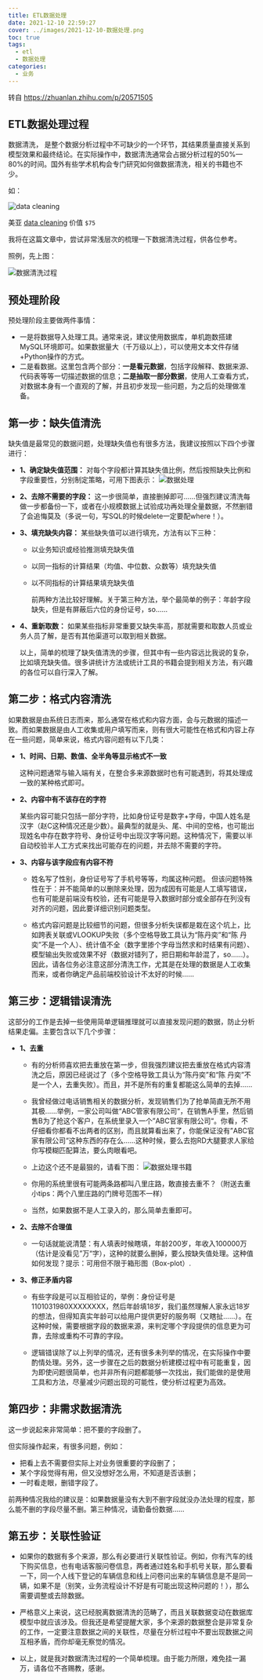 ```yaml
---
title: ETL数据处理
date: 2021-12-10 22:59:27
cover: ../images/2021-12-10-数据处理.png
toc: true
tags:
  - etl
  - 数据处理
categories:
  - 业务
---
```


转自 <https://zhuanlan.zhihu.com/p/20571505>

## ETL数据处理过程

数据清洗， 是整个数据分析过程中不可缺少的一个环节，其结果质量直接关系到模型效果和最终结论。在实际操作中，数据清洗通常会占据分析过程的50%—80%的时间。国外有些学术机构会专门研究如何做数据清洗，相关的书籍也不少。

如：

![data cleaning](../images/2021-12-10-数据处理.png)

美亚 [data cleaning](https://www.amazon.com/Best-Practices-Data-Cleaning-Everything/dp/1412988012) 价值 `$75`

我将在这篇文章中，尝试非常浅层次的梳理一下数据清洗过程，供各位参考。

照例，先上图：

![数据清洗过程](../images/2021-12-10-数据处理2.png)

## **预处理阶段**

预处理阶段主要做两件事情：

* 一是将数据导入处理工具。通常来说，建议使用数据库，单机跑数搭建MySQL环境即可。如果数据量大（千万级以上），可以使用文本文件存储+Python操作的方式。
* 二是看数据。这里包含两个部分：**一是看元数据**，包括字段解释、数据来源、代码表等等一切描述数据的信息；**二是抽取一部分数据**，使用人工查看方式，对数据本身有一个直观的了解，并且初步发现一些问题，为之后的处理做准备。

## **第一步：缺失值清洗**

缺失值是最常见的数据问题，处理缺失值也有很多方法，我建议按照以下四个步骤进行：

* **1、确定缺失值范围：** 对每个字段都计算其缺失值比例，然后按照缺失比例和字段重要性，分别制定策略，可用下图表示：
    ![数据处理](../images/2021-12-10-数据处理3.png)
* **2、去除不需要的字段：** 这一步很简单，直接删掉即可……但强烈建议清洗每做一步都备份一下，或者在小规模数据上试验成功再处理全量数据，不然删错了会追悔莫及（多说一句，写SQL的时候delete一定要配where！）。
* **3、填充缺失内容：** 某些缺失值可以进行填充，方法有以下三种：

  * 以业务知识或经验推测填充缺失值
  * 以同一指标的计算结果（均值、中位数、众数等）填充缺失值
  * 以不同指标的计算结果填充缺失值

    前两种方法比较好理解。关于第三种方法，举个最简单的例子：年龄字段缺失，但是有屏蔽后六位的身份证号，so……

* **4、重新取数：** 如果某些指标非常重要又缺失率高，那就需要和取数人员或业务人员了解，是否有其他渠道可以取到相关数据。

    以上，简单的梳理了缺失值清洗的步骤，但其中有一些内容远比我说的复杂，比如填充缺失值。很多讲统计方法或统计工具的书籍会提到相关方法，有兴趣的各位可以自行深入了解。

## **第二步：格式内容清洗**

如果数据是由系统日志而来，那么通常在格式和内容方面，会与元数据的描述一致。而如果数据是由人工收集或用户填写而来，则有很大可能性在格式和内容上存在一些问题，简单来说，格式内容问题有以下几类：

* **1、时间、日期、数值、全半角等显示格式不一致**

    这种问题通常与输入端有关，在整合多来源数据时也有可能遇到，将其处理成一致的某种格式即可。

* **2、内容中有不该存在的字符**

    某些内容可能只包括一部分字符，比如身份证号是数字+字母，中国人姓名是汉字（赵C这种情况还是少数）。最典型的就是头、尾、中间的空格，也可能出现姓名中存在数字符号、身份证号中出现汉字等问题。这种情况下，需要以半自动校验半人工方式来找出可能存在的问题，并去除不需要的字符。

* **3、内容与该字段应有内容不符**

  * 姓名写了性别，身份证号写了手机号等等，均属这种问题。 但该问题特殊性在于：并不能简单的以删除来处理，因为成因有可能是人工填写错误，也有可能是前端没有校验，还有可能是导入数据时部分或全部存在列没有对齐的问题，因此要详细识别问题类型。

  * 格式内容问题是比较细节的问题，但很多分析失误都是栽在这个坑上，比如跨表关联或VLOOKUP失败（多个空格导致工具认为“陈丹奕”和“陈 丹奕”不是一个人）、统计值不全（数字里掺个字母当然求和时结果有问题）、模型输出失败或效果不好（数据对错列了，把日期和年龄混了，so……）。因此，请各位务必注意这部分清洗工作，尤其是在处理的数据是人工收集而来，或者你确定产品前端校验设计不太好的时候……

## **第三步：逻辑错误清洗**

这部分的工作是去掉一些使用简单逻辑推理就可以直接发现问题的数据，防止分析结果走偏。主要包含以下几个步骤：

* **1、去重**

  * 有的分析师喜欢把去重放在第一步，但我强烈建议把去重放在格式内容清洗之后，原因已经说过了（多个空格导致工具认为“陈丹奕”和“陈 丹奕”不是一个人，去重失败）。而且，并不是所有的重复都能这么简单的去掉……

  * 我曾经做过电话销售相关的数据分析，发现销售们为了抢单简直无所不用其极……举例，一家公司叫做“ABC管家有限公司“，在销售A手里，然后销售B为了抢这个客户，在系统里录入一个”ABC官家有限公司“。你看，不仔细看你都看不出两者的区别，而且就算看出来了，你能保证没有”ABC官家有限公司“这种东西的存在么……这种时候，要么去抱RD大腿要求人家给你写模糊匹配算法，要么肉眼看吧。

  * 上边这个还不是最狠的，请看下图：
    ![数据处理书籍](../images/2021-12-10-数据处理4.png)
  * 你用的系统里很有可能两条路都叫八里庄路，敢直接去重不？（附送去重小tips：两个八里庄路的门牌号范围不一样）
  * 当然，如果数据不是人工录入的，那么简单去重即可。
* **2、去除不合理值**

  * 一句话就能说清楚：有人填表时候瞎填，年龄200岁，年收入100000万（估计是没看见”万“字），这种的就要么删掉，要么按缺失值处理。这种值如何发现？提示：可用但不限于箱形图（Box-plot）.

* **3、修正矛盾内容**

  * 有些字段是可以互相验证的，举例：身份证号是1101031980XXXXXXXX，然后年龄填18岁，我们虽然理解人家永远18岁的想法，但得知真实年龄可以给用户提供更好的服务啊（又瞎扯……）。在这种时候，需要根据字段的数据来源，来判定哪个字段提供的信息更为可靠，去除或重构不可靠的字段。

  * 逻辑错误除了以上列举的情况，还有很多未列举的情况，在实际操作中要酌情处理。另外，这一步骤在之后的数据分析建模过程中有可能重复，因为即使问题很简单，也并非所有问题都能够一次找出，我们能做的是使用工具和方法，尽量减少问题出现的可能性，使分析过程更为高效。

## **第四步：非需求数据清洗**

这一步说起来非常简单：把不要的字段删了。

但实际操作起来，有很多问题，例如：

* 把看上去不需要但实际上对业务很重要的字段删了；
* 某个字段觉得有用，但又没想好怎么用，不知道是否该删；
* 一时看走眼，删错字段了。

前两种情况我给的建议是：如果数据量没有大到不删字段就没办法处理的程度，那么能不删的字段尽量不删。第三种情况，请勤备份数据……

## **第五步：关联性验证**

* 如果你的数据有多个来源，那么有必要进行关联性验证。例如，你有汽车的线下购买信息，也有电话客服问卷信息，两者通过姓名和手机号关联，那么要看一下，同一个人线下登记的车辆信息和线上问卷问出来的车辆信息是不是同一辆，如果不是（别笑，业务流程设计不好是有可能出现这种问题的！），那么需要调整或去除数据。

* 严格意义上来说，这已经脱离数据清洗的范畴了，而且关联数据变动在数据库模型中就应该涉及。但我还是希望提醒大家，多个来源的数据整合是非常复杂的工作，一定要注意数据之间的关联性，尽量在分析过程中不要出现数据之间互相矛盾，而你却毫无察觉的情况。

* 以上，就是我对数据清洗过程的一个简单梳理。由于能力所限，难免挂一漏万，请各位不吝赐教，感谢。
